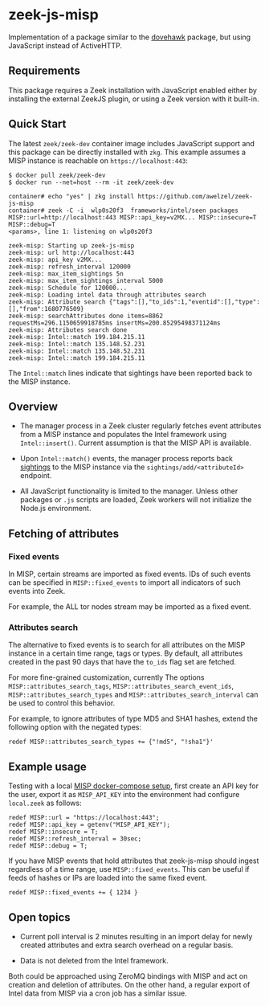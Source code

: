 # zeek-js-misp

Implementation of a package similar to the [dovehawk](https://github.com/tylabs/dovehawk) package,
but using JavaScript instead of ActiveHTTP.

## Requirements

This package requires a Zeek installation with JavaScript enabled
either by installing the external ZeekJS plugin, or using a Zeek
version with it built-in.

## Quick Start

The latest `zeek/zeek-dev` container image includes JavaScript support and
this package can be directly installed with `zkg`. This example assumes a
MISP instance is reachable on `https://localhost:443`:

    $ docker pull zeek/zeek-dev
    $ docker run --net=host --rm -it zeek/zeek-dev

    container# echo "yes" | zkg install https://github.com/awelzel/zeek-js-misp
    container# zeek -C -i  wlp0s20f3  frameworks/intel/seen packages MISP::url=http://localhost:443 MISP::api_key=v2MX... MISP::insecure=T MISP::debug=T
    <params>, line 1: listening on wlp0s20f3

    zeek-misp: Starting up zeek-js-misp
    zeek-misp: url http://localhost:443
    zeek-misp: api_key v2MX...
    zeek-misp: refresh_interval 120000
    zeek-misp: max_item_sightings 5n
    zeek-misp: max_item_sightings_interval 5000
    zeek-misp: Schedule for 120000...
    zeek-misp: Loading intel data through attributes search
    zeek-misp: Attribute search {"tags":[],"to_ids":1,"eventid":[],"type":[],"from":1680776509}
    zeek-misp: searchAttributes done items=8862 requestMs=296.1150659918785ms insertMs=200.85295498371124ms
    zeek-misp: Attributes search done
    zeek-misp: Intel::match 199.184.215.11
    zeek-misp: Intel::match 135.148.52.231
    zeek-misp: Intel::match 135.148.52.231
    zeek-misp: Intel::match 199.184.215.11


The `Intel::match` lines indicate that sightings have been reported back
to the MISP instance.

## Overview

* The manager process in a Zeek cluster regularly fetches event attributes
  from a MISP instance and populates the Intel framework using
  `Intel::insert()`. Current assumption is that the MISP API is
  available.

* Upon `Intel::match()` events, the manager process reports back
  [sightings](https://www.circl.lu/doc/misp/sightings/) to the
  MISP instance via the `sightings/add/<attributeId>` endpoint.

* All JavaScript functionality is limited to the manager. Unless other packages or
  `.js` scripts are loaded, Zeek workers will not initialize the Node.js environment.

## Fetching of attributes

### Fixed events

In MISP, certain streams are imported as fixed events. IDs of such events
can be specified in `MISP::fixed_events` to import all indicators of such
events into Zeek.

For example, the ALL tor nodes stream may be imported as a fixed event.

### Attributes search

The alternative to fixed events is to search for all attributes on the MISP
instance in a certain time range, tags or types.  By default, all attributes
created in the past 90 days that have the `to_ids` flag set are fetched.

For more fine-grained customization, currently The options `MISP::attributes_search_tags`,
`MISP::attributes_search_event_ids`, `MISP::attributes_search_types` and
`MISP::attributes_search_interval` can be used to control this behavior.

For example, to ignore attributes of type MD5 and SHA1 hashes, extend the
following option with the negated types:

    redef MISP::attributes_search_types += {"!md5", "!sha1"}'

## Example usage

Testing with a local [MISP docker-compose setup](https://github.com/MISP/misp-docker),
first create an API key for the user, export it as `MISP_API_KEY` into the
environment had configure `local.zeek` as follows:

    redef MISP::url = "https://localhost:443";
    redef MISP::api_key = getenv("MISP_API_KEY");
    redef MISP::insecure = T;
    redef MISP::refresh_interval = 30sec;
    redef MISP::debug = T;


If you have MISP events that hold attributes that zeek-js-misp should
ingest regardless of a time range, use `MISP::fixed_events`. This can be
useful if feeds of hashes or IPs are loaded into the same fixed event.

    redef MISP::fixed_events += { 1234 }

## Open topics

* Current poll interval is 2 minutes resulting in an import delay for newly
  created attributes and extra search overhead on a regular basis.

* Data is not deleted from the Intel framework.

Both could be approached using ZeroMQ bindings with MISP and act on creation
and deletion of attributes. On the other hand, a regular export of Intel data
from MISP via a cron job has a similar issue.
